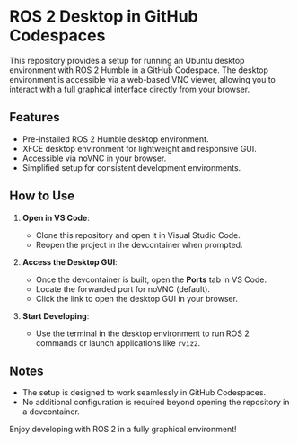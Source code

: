 # ROS 2 Desktop in GitHub Codespaces

This repository provides a setup for running an Ubuntu desktop environment with ROS 2 Humble in a GitHub Codespace. The desktop environment is accessible via a web-based VNC viewer, allowing you to interact with a full graphical interface directly from your browser.

## Features
- Pre-installed ROS 2 Humble desktop environment.
- XFCE desktop environment for lightweight and responsive GUI.
- Accessible via noVNC in your browser.
- Simplified setup for consistent development environments.

## How to Use
1. **Open in VS Code**:
   - Clone this repository and open it in Visual Studio Code.
   - Reopen the project in the devcontainer when prompted.

2. **Access the Desktop GUI**:
   - Once the devcontainer is built, open the **Ports** tab in VS Code.
   - Locate the forwarded port for noVNC (default).
   - Click the link to open the desktop GUI in your browser.

3. **Start Developing**:
   - Use the terminal in the desktop environment to run ROS 2 commands or launch applications like `rviz2`.

## Notes
- The setup is designed to work seamlessly in GitHub Codespaces.
- No additional configuration is required beyond opening the repository in a devcontainer.

Enjoy developing with ROS 2 in a fully graphical environment!
